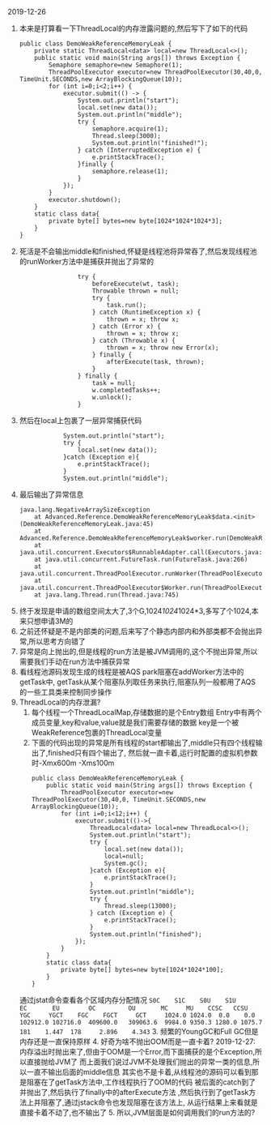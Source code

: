 2019-12-26
1. 本来是打算看一下ThreadLocal的内存泄露问题的,然后写下了如下的代码
    ```
    public class DemoWeakReferenceMemoryLeak {
        private static ThreadLocal<data> local=new ThreadLocal<>();
        public static void main(String args[]) throws Exception {
            Semaphore semaphore=new Semaphore(1);
            ThreadPoolExecutor executor=new ThreadPoolExecutor(30,40,0, TimeUnit.SECONDS,new ArrayBlockingQueue(10));
            for (int i=0;i<2;i++) {
                executor.submit(() -> {
                    System.out.println("start");
                    local.set(new data());
                    System.out.println("middle");
                    try {
                        semaphore.acquire(1);
                        Thread.sleep(3000);
                        System.out.println("finished!");
                    } catch (InterruptedException e) {
                        e.printStackTrace();
                    }finally {
                        semaphore.release(1);
                    }
                });
            }
            executor.shutdown();
        }
        static class data{
            private byte[] bytes=new byte[1024*1024*1024*3];
        }
    }
    ```
2. 死活是不会输出middle和finished,怀疑是线程池将异常吞了,然后发现线程池的runWorker方法中是捕获并抛出了异常的
    ```
                    try {
                        beforeExecute(wt, task);
                        Throwable thrown = null;
                        try {
                            task.run();
                        } catch (RuntimeException x) {
                            thrown = x; throw x;
                        } catch (Error x) {
                            thrown = x; throw x;
                        } catch (Throwable x) {
                            thrown = x; throw new Error(x);
                        } finally {
                            afterExecute(task, thrown);
                        }
                    } finally {
                        task = null;
                        w.completedTasks++;
                        w.unlock();
                    }
    ```
3. 然后在local上包裹了一层异常捕获代码
    ```
                System.out.println("start");
                try {
                    local.set(new data());
                }catch (Exception e){
                    e.printStackTrace();
                }
                System.out.println("middle");
    ```
4. 最后输出了异常信息
    ```
    java.lang.NegativeArraySizeException
        at Advanced.Reference.DemoWeakReferenceMemoryLeak$data.<init>(DemoWeakReferenceMemoryLeak.java:45)
        at Advanced.Reference.DemoWeakReferenceMemoryLeak$worker.run(DemoWeakReferenceMemoryLeak.java:28)
        at java.util.concurrent.Executors$RunnableAdapter.call(Executors.java:511)
        at java.util.concurrent.FutureTask.run(FutureTask.java:266)
        at java.util.concurrent.ThreadPoolExecutor.runWorker(ThreadPoolExecutor.java:1142)
        at java.util.concurrent.ThreadPoolExecutor$Worker.run(ThreadPoolExecutor.java:617)
        at java.lang.Thread.run(Thread.java:745)
    ```
5. 终于发现是申请的数组空间太大了,3个G,1024*1024*1024*3,多写了个1024,本来只想申请3M的
6. 之前还怀疑是不是内部类的问题,后来写了个静态内部内和外部类都不会抛出异常,所以思考方向错了
7. 异常是向上抛出的,但是线程的run方法是被JVM调用的,这个不抛出异常,所以需要我们手动在run方法中捕获异常
8. 看线程池源码发现生成的线程是被AQS park阻塞在addWorker方法中的getTask中,
getTask从某个阻塞队列取任务来执行,阻塞队列一般都用了AQS的一些工具类来控制同步操作
9. ThreadLocal的内存泄漏?
    1. 每个线程一个ThreadLocalMap,存储数据的是个Entry数组
    Entry中有两个成员变量,key和value,value就是我们需要存储的数据
    key是一个被WeakReference包裹的ThreadLocal变量
    2. 下面的代码出现的异常是所有线程的start都输出了,middle只有四个线程输出了,finished只有四个输出了,
    然后就一直卡着,运行时配置的虚拟机参数时-Xmx600m -Xms100m
        ```
        public class DemoWeakReferenceMemoryLeak {
            public static void main(String args[]) throws Exception {
                ThreadPoolExecutor executor=new ThreadPoolExecutor(30,40,0, TimeUnit.SECONDS,new ArrayBlockingQueue(10));
                for (int i=0;i<12;i++) {
                    executor.submit(()->{
                        ThreadLocal<data> local=new ThreadLocal<>();
                        System.out.println("start");
                        try {
                            local.set(new data());
                            local=null;
                            System.gc();
                        }catch (Exception e){
                            e.printStackTrace();
                        }
                        System.out.println("middle");
                        try {
                            Thread.sleep(13000);
                        } catch (Exception e) {
                            e.printStackTrace();
                        }
                        System.out.println("finished");
                    });
                }
            }
            static class data{
                private byte[] bytes=new byte[1024*1024*100];
            }
        }
        ```
    通过jstat命令查看各个区域内存分配情况
        ```
            S0C    S1C    S0U    S1U      EC       EU        OC         OU       MC     MU    CCSC   CCSU   YGC     YGCT    FGC    FGCT     GCT    
            1024.0 1024.0  0.0    0.0   102912.0 102716.0  409600.0   309063.6  9984.0 9350.3 1280.0 1075.7    181    1.447  178     2.896    4.343
        ```
    3. 频繁的YoungGC和Full GC但是内存还是一直保持原样
    4. 好奇为啥不抛出OOM而是一直卡着?
        2019-12-27:
        内存溢出时抛出来了,但由于OOM是一个Error,而下面捕获的是个Exception,所以直接抛给JVM了
        而上面我们说过JVM不处理我们抛出的异常一类的信息,所以一直不输出后面的middle信息
        其实也不是卡着,从线程池的源码可以看到那是阻塞在了getTask方法中,工作线程执行了OOM的代码
        被后面的catch到了并抛出了,然后执行了finally中的afterExecute方法
        ,然后执行到了getTask方法上并阻塞了,通过jstack命令也发现阻塞在该方法上,
        从运行结果上来看就是直接卡着不动了,也不输出了
    5. 所以,JVM层面是如何调用我们的run方法的?
